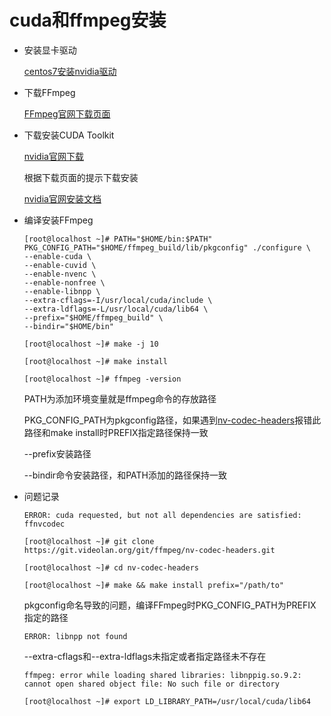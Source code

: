 # cuda和ffmpeg安装

* 安装显卡驱动

    [centos7安装nvidia驱动](./Centos7Nvidia.md)

*  下载FFmpeg

    [FFmpeg官网下载页面](http://ffmpeg.org/download.html)

* 下载安装CUDA Toolkit

    [nvidia官网下载](https://developer.nvidia.com/cuda-downloads)

    根据下载页面的提示下载安装

    [nvidia官网安装文档](https://docs.nvidia.com/cuda/cuda-installation-guide-linux/index.html)

* 编译安装FFmpeg

    ```
    [root@localhost ~]# PATH="$HOME/bin:$PATH" PKG_CONFIG_PATH="$HOME/ffmpeg_build/lib/pkgconfig" ./configure \
    --enable-cuda \
    --enable-cuvid \
    --enable-nvenc \
    --enable-nonfree \
    --enable-libnpp \
    --extra-cflags=-I/usr/local/cuda/include \
    --extra-ldflags=-L/usr/local/cuda/lib64 \
    --prefix="$HOME/ffmpeg_build" \
    --bindir="$HOME/bin"

    [root@localhost ~]# make -j 10

    [root@localhost ~]# make install

    [root@localhost ~]# ffmpeg -version
    ```

    PATH为添加环境变量就是ffmpeg命令的存放路径

    PKG_CONFIG_PATH为pkgconfig路径，如果遇到[nv-codec-headers](#nv-codec-headers)报错此路径和make install时PREFIX指定路径保持一致

    --prefix安装路径

    --bindir命令安装路径，和PATH添加的路径保持一致


* 问题记录

    <div id="nv-codec-headers"></div>

    ```
    ERROR: cuda requested, but not all dependencies are satisfied: ffnvcodec

    [root@localhost ~]# git clone https://git.videolan.org/git/ffmpeg/nv-codec-headers.git

    [root@localhost ~]# cd nv-codec-headers

    [root@localhost ~]# make && make install prefix="/path/to"

    ```

    pkgconfig命名导致的问题，编译FFmpeg时PKG_CONFIG_PATH为PREFIX指定的路径

    ```
    ERROR: libnpp not found
    ```

    --extra-cflags和--extra-ldflags未指定或者指定路径未不存在

    ```
    ffmpeg: error while loading shared libraries: libnppig.so.9.2: cannot open shared object file: No such file or directory

    [root@localhost ~]# export LD_LIBRARY_PATH=/usr/local/cuda/lib64
    ```
